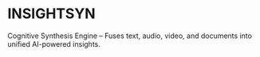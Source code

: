 # INSIGHTSYN
Cognitive Synthesis Engine – Fuses text, audio, video, and documents into unified AI-powered insights.

